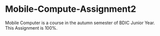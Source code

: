 # Mobile-Compute-Assignment2
Mobile Computer is a course in the autumn semester of BDIC Junior Year.
This Assignment is 100%.
